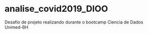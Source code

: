 # analise_covid2019_DIOO
Desafio de projeto realizando durante o bootcamp Ciencia de Dados Unimed-BH

